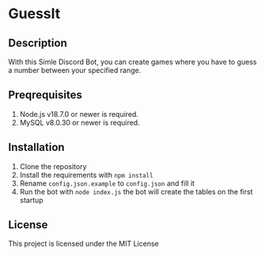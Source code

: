 # GuessIt

## Description
With this Simle Discord Bot, you can create games where you have to guess a number between your specified range.

## Preqrequisites
1. Node.js v18.7.0 or newer is required.
2. MySQL v8.0.30 or newer is required.
## Installation
1. Clone the repository
2. Install the requirements with `npm install`
3. Rename `config.json.example` to `config.json` and fill it
4. Run the bot with `node index.js` the bot will create the tables on the first startup

## License
This project is licensed under the MIT License